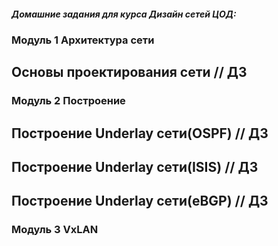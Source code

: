 

##### Домашние задания для курса Дизайн сетей ЦОД:
### Модуль 1 Архитектура сети
  ## Основы проектирования сети // ДЗ
### Модуль 2 Построение
  ##  Построение Underlay сети(OSPF) // ДЗ
  ##  Построение Underlay сети(ISIS) // ДЗ
  ##  Построение Underlay сети(eBGP) // ДЗ
### Модуль 3 VxLAN

